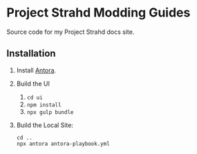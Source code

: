 # Project Strahd Modding Guides

Source code for my Project Strahd docs site.

## Installation

1. Install [Antora](https://docs.antora.org/antora/latest/install-and-run-quickstart/).
2. Build the UI
    1. `cd ui`
    2. `npm install`
    3. `npx gulp bundle`

3. Build the Local Site:
    ```
    cd ..
    npx antora antora-playbook.yml
    ```